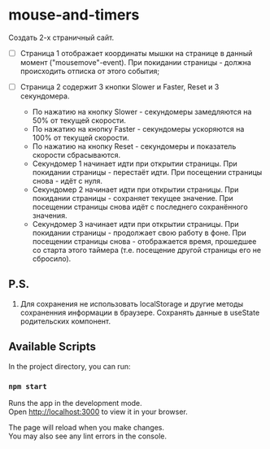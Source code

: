 # mouse-and-timers

Создать 2-х страничный сайт.

- [ ] Страница 1 отображает координаты мышки на странице в данный момент ("mousemove"-event). При покидании страницы -
  должна происходить отписка от этого события;

- [ ] Страница 2 содержит 3 кнопки Slower и Faster, Reset и 3 секундомера.
	- По нажатию на кнопку Slower - секундомеры замедляются на 50% от текущей скорости.
	- По нажатию на кнопку Faster - секундомеры ускоряются на 100% от текущей скорости.
	- По нажатию на кнопку Reset - секундомеры и показатель скорости сбрасываются.
	- Секундомер 1 начинает идти при открытии страницы. При покидании страницы - перестаёт идти. При посещении страницы
	  снова - идёт с нуля.
	- Секундомер 2 начинает идти при открытии страницы. При покидании страницы - сохраняет текущее значение. При
	  посещении страницы снова идёт с последнего сохранённого значения.
	- Секундомер 3 начинает идти при открытии страницы. При покидании страницы - продолжает свою работу в фоне. При
	  посещении страницы снова - отображается время, прошедшее со старта этого таймера (т.е. посещение другой страницы
	  его не сбросило).

## P.S.

1) Для сохранения не использовать localStorage и другие методы сохраненния информации в браузере. Сохранять данные в
   useState родительских компонент.

## Available Scripts

In the project directory, you can run:

### `npm start`

Runs the app in the development mode.\
Open [http://localhost:3000](http://localhost:3000) to view it in your browser.

The page will reload when you make changes.\
You may also see any lint errors in the console.
